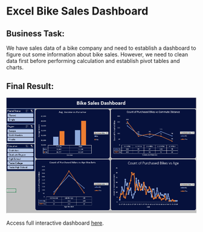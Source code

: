 # Excel Bike Sales Dashboard
## Business Task:
We have sales data of a bike company and need to establish a dashboard to figure out some information about bike sales. However, we need to clean data first before performing calculation and establish pivot tables and charts.
## Final Result:
![Bike Sales Dashboard](https://github.com/HazemMancy/ExcelBikeSalesDashboard/blob/6a9a0d84de63d9c8a1dc5fab2f3d0dc33cf58876/BikeSales.png)

Access full interactive dashboard [here](https://1drv.ms/x/s!AufGAHMfvBe8gTQBYDZH72a8hssW?e=VFLqhH).
